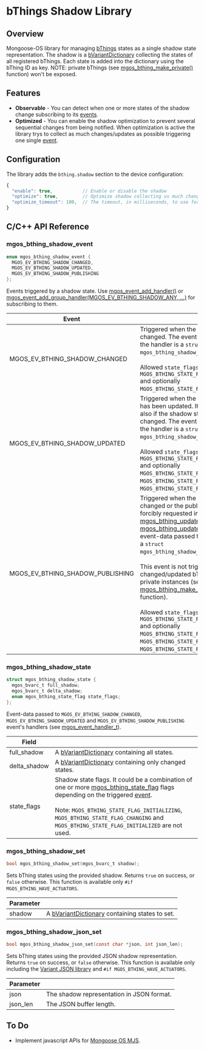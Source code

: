 # bThings Shadow Library
## Overview
Mongoose-OS library for managing [bThings](https://github.com/diy365-mgos/bthing) states as a single shadow state representation. The shadow is a [bVariantDictionary](https://github.com/diy365-mgos/bvar-dic) collecting the states of all registered bThings. Each state is added into the dictionary using the bThing ID as key. NOTE: private bThings (see [mgos_bthing_make_private()](https://github.com/diy365-mgos/bthing#mgos_bthing_make_private) function) won't be exposed.
## Features
- **Observable** - You can detect when one or more states of the shadow change subscribing to its [events](#mgos_bthing_shadow_event).
- **Optimized** - You can enable the shadow optimization to prevent several sequential changes from being notified. When optimization is active the library trys to collect as much changes/updates as possible triggering one single [event](#mgos_bthing_shadow_event).
## Configuration
The library adds the `bthing.shadow` section to the device configuration:
```javascript
{
  "enable": true,           // Enable or disable the shadow
  "optimize": true,         // Optimize shadow collecting us much changes as possibles in one single change
  "optimize_timeout": 100,  // The timeout, in milliseconds, to use for collecting changes
}
```
## C/C++ API Reference
### mgos_bthing_shadow_event
```c
enum mgos_bthing_shadow_event {
  MGOS_EV_BTHING_SHADOW_CHANGED,
  MGOS_EV_BTHING_SHADOW_UPDATED,
  MGOS_EV_BTHING_SHADOW_PUBLISHING
};
```
Events triggered by a shadow state. Use [mgos_event_add_handler()](https://mongoose-os.com/docs/mongoose-os/api/core/mgos_event.h.md#mgos_event_add_handler) or [mgos_event_add_group_handler(MGOS_EV_BTHING_SHADOW_ANY, ...)](https://mongoose-os.com/docs/mongoose-os/api/core/mgos_event.h.md#mgos_event_add_group_handler) for subscribing to them.

|Event||
|--|--|
|MGOS_EV_BTHING_SHADOW_CHANGED|Triggered when the shadow state is changed. The event-data passed to the handler is a `struct mgos_bthing_shadow_state*`.<br><br>Allowed `state_flags` are: `MGOS_BTHING_STATE_FLAG_CHANGED` and optionally `MGOS_BTHING_STATE_FLAG_FORCED_PUB`.|
|MGOS_EV_BTHING_SHADOW_UPDATED|Triggered when the shadow state has been updated. It is triggered also if the shadow state is not changed. The event-data passed to the handler is a `struct mgos_bthing_shadow_state*`.<br><br>Allowed `state_flags` are: `MGOS_BTHING_STATE_FLAG_UPDATED` and optionally `MGOS_BTHING_STATE_FLAG_UNCHANGED`, `MGOS_BTHING_STATE_FLAG_CHANGED`, `MGOS_BTHING_STATE_FLAG_FORCED_PUB`.|
|MGOS_EV_BTHING_SHADOW_PUBLISHING|Triggered when the shadow state is changed or the publish has been forcibly requested invoking [mgos_bthing_update_state()](https://github.com/diy365-mgos/bthing#mgos_bthing_update_state) or [mgos_bthing_update_states()](https://github.com/diy365-mgos/bthing#mgos_bthing_update_states). The event-data passed to the handler is a `struct mgos_bthing_shadow_state*`.<br><br>This event is not triggered if all changed/updated bThings are private instances (see [mgos_bthing_make_private()](#mgos_bthing_make_private) function).<br><br>Allowed `state_flags` are: `MGOS_BTHING_STATE_FLAG_UPDATED` and optionally `MGOS_BTHING_STATE_FLAG_UNCHANGED`, `MGOS_BTHING_STATE_FLAG_CHANGED`, `MGOS_BTHING_STATE_FLAG_FORCED_PUB`.|
### mgos_bthing_shadow_state
```c
struct mgos_bthing_shadow_state {
  mgos_bvarc_t full_shadow;
  mgos_bvarc_t delta_shadow;
  enum mgos_bthing_state_flag state_flags;
};
```
Event-data passed to `MGOS_EV_BTHING_SHADOW_CHANGED`, `MGOS_EV_BTHING_SHADOW_UPDATED` and `MGOS_EV_BTHING_SHADOW_PUBLISHING` event's handlers (see [mgos_event_handler_t](https://mongoose-os.com/docs/mongoose-os/api/core/mgos_event.h.md#mgos_event_handler_t)).

|Field||
|--|--|
|full_shadow|A [bVariantDictionary](https://github.com/diy365-mgos/bvar-dic) containing all states.|
|delta_shadow|A [bVariantDictionary](https://github.com/diy365-mgos/bvar-dic) containing only changed states.|
|state_flags|Shadow state flags. It could be a combination of one or more [mgos_bthing_state_flag](https://github.com/diy365-mgos/bthing#mgos_bthing_state_flag) flags depending on the triggered [event](#mgos_bthing_shadow_event).<br><br>Note: `MGOS_BTHING_STATE_FLAG_INITIALIZING`, `MGOS_BTHING_STATE_FLAG_CHANGING` and `MGOS_BTHING_STATE_FLAG_INITIALIZED` are not used.|
<!-- ### mgos_bthing_shadow_disable
```c
bool mgos_bthing_shadow_disable(mgos_bthing_t thing);
```
Excludes the state of a bThing from the shadow. Returns `true` on success, or `false` otherwise.

|Parameter||
|--|--|
|thing|A bThing.| -->
### mgos_bthing_shadow_set
```c
bool mgos_bthing_shadow_set(mgos_bvarc_t shadow);
```
Sets bThing states using the provided shadow. Returns `true` on success, or `false` otherwise. This function is available only `#if MGOS_BTHING_HAVE_ACTUATORS`.

|Parameter||
|--|--|
|shadow|A [bVariantDictionary](https://github.com/diy365-mgos/bvar-dic) containing states to set.|
### mgos_bthing_shadow_json_set
```c
bool mgos_bthing_shadow_json_set(const char *json, int json_len);
```
Sets bThing states using the provided JSON shadow representation. Returns `true` on success, or `false` otherwise. This function is available only including the [Variant JSON library](https://github.com/diy365-mgos/bvar-json) and `#if MGOS_BTHING_HAVE_ACTUATORS`. 

|Parameter||
|--|--|
|json|The shadow representation in JSON format.|
|json_len|The JSON buffer length.|
## To Do
- Implement javascript APIs for [Mongoose OS MJS](https://github.com/mongoose-os-libs/mjs).
